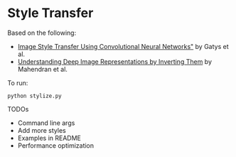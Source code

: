 # Style Transfer

Based on the following:

* [Image Style Transfer Using Convolutional Neural Networks"](http://www.cv-foundation.org/openaccess/content_cvpr_2016/papers/Gatys_Image_Style_Transfer_CVPR_2016_paper.pdf) by Gatys et al.
* [Understanding Deep Image Representations by Inverting Them](https://www.robots.ox.ac.uk/~vedaldi/assets/pubs/mahendran15understanding.pdf) by Mahendran et al.

To run:

`python stylize.py`

TODOs
* Command line args
* Add more styles
* Examples in README
* Performance optimization
